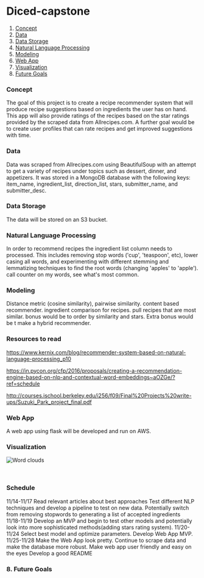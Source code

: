 # Diced-capstone

1. [Concept](#concept)
2. [Data](#data)
3. [Data Storage](#data_storage)
4. [Natural Language Processing](#natural_language_processing)
5. [Modeling](#modeling)
6. [Web App](#web_app)
7. [Visualization](#visualization)
8. [Future Goals](#future_goals)



### Concept
The goal of this project is to create a recipe recommender system that will produce recipe suggestions based on ingredients the user has on hand. This app will also provide ratings of the recipes based on the star ratings provided by the scraped data from Allrecipes.com. A further goal would be to create user profiles that can rate recipes and get improved suggestions with time.

### Data
Data was scraped from Allrecipes.com using BeautifulSoup with an attempt to get a variety of recipes under topics such as dessert, dinner, and appetizers. It was stored in a MongoDB database with the following keys: item_name, ingredient_list, direction_list, stars, submitter_name, and submitter_desc.


### Data Storage
The data will be stored on an S3 bucket.


### Natural Language Processing
  In order to recommend recipes the ingredient list column needs to processed. This includes removing stop words ('cup', 'teaspoon', etc), lower casing all words, and experimenting with different stemming and lemmatizing techniques to find the root words (changing 'apples' to 'apple').
  call counter on my words, see what's most common.

### Modeling
Distance metric (cosine similarity), pairwise similarity. content based recommender. ingredient comparison for recipes. pull recipes that are most similar. bonus would be to order by similarity and stars. Extra bonus would be t make a hybrid recommender.

### Resources to read
https://www.kernix.com/blog/recommender-system-based-on-natural-language-processing_p10

https://in.pycon.org/cfp/2016/proposals/creating-a-recommendation-engine-based-on-nlp-and-contextual-word-embeddings~aOZGe/?ref=schedule

http://courses.ischool.berkeley.edu/i256/f09/Final%20Projects%20write-ups/Suzuki_Park_project_final.pdf

### Web App
A web app using flask will be developed and run on AWS.


### Visualization

  ![Word clouds](images/Figure_1.png)

  <br />


### Schedule

11/14-11/17
Read relevant articles about best approaches
Test different NLP techniques and develop a pipeline to test on new data. Potentially switch from removing stopwords to generating a list of accepted ingredients   
11/18-11/19
Develop an MVP and begin to test other models and potentially look into more sophisticated methods(adding stars rating system).
11/20-11/24
Select best model and optimize parameters.
Develop Web App MVP.
11/25-11/28
Make the Web App look pretty.
Continue to scrape data and make the database more robust.
Make web app user friendly and easy on the eyes
Develop a good README

### 8. Future Goals
